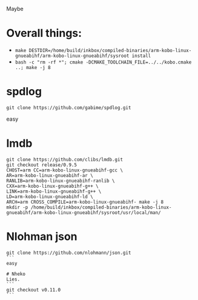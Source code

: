 Maybe

# Overall things:
- `make DESTDIR=/home/build/inkbox/compiled-binaries/arm-kobo-linux-gnueabihf/arm-kobo-linux-gnueabihf/sysroot install`
- `bash -c "rm -rf *"; cmake -DCMAKE_TOOLCHAIN_FILE=../../kobo.cmake ..; make -j 8`

# spdlog

```
git clone https://github.com/gabime/spdlog.git
```
easy

# lmdb

```
git clone https://github.com/clibs/lmdb.git
git checkout release/0.9.5
CHOST=arm CC=arm-kobo-linux-gnueabihf-gcc \
AR=arm-kobo-linux-gnueabihf-ar \
RANLIB=arm-kobo-linux-gnueabihf-ranlib \
CXX=arm-kobo-linux-gnueabihf-g++ \
LINK=arm-kobo-linux-gnueabihf-g++ \
LD=arm-kobo-linux-gnueabihf-ld \
ARCH=arm CROSS_COMPILE=arm-kobo-linux-gnueabihf- make -j 8
mkdir -p /home/build/inkbox/compiled-binaries/arm-kobo-linux-gnueabihf/arm-kobo-linux-gnueabihf/sysroot/usr/local/man/
```

# Nlohman json

````
git clone https://github.com/nlohmann/json.git
```
easy

# Nheko
Lies.
```
git checkout v0.11.0
```

